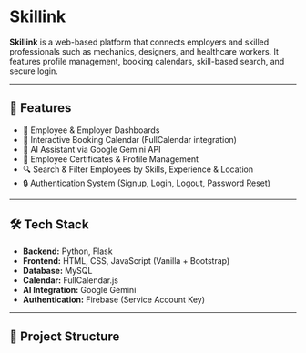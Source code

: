 # Skillink

**Skillink** is a web-based platform that connects employers and skilled professionals such as mechanics, designers, and healthcare workers. It features profile management, booking calendars, skill-based search, and secure login.

---

## 🚀 Features

- 👤 Employee & Employer Dashboards
- 📅 Interactive Booking Calendar (FullCalendar integration)
- 🧠 AI Assistant via Google Gemini API
- 📂 Employee Certificates & Profile Management
- 🔍 Search & Filter Employees by Skills, Experience & Location
- 🔒 Authentication System (Signup, Login, Logout, Password Reset)

---

## 🛠️ Tech Stack

- **Backend:** Python, Flask
- **Frontend:** HTML, CSS, JavaScript (Vanilla + Bootstrap)
- **Database:** MySQL
- **Calendar:** FullCalendar.js
- **AI Integration:** Google Gemini
- **Authentication:** Firebase (Service Account Key)

---

## 📁 Project Structure

